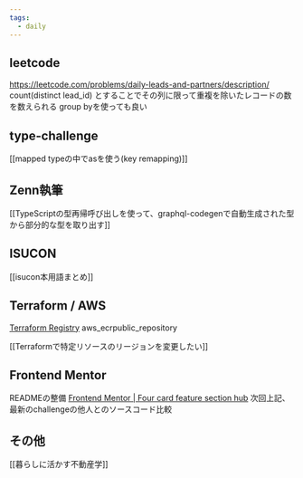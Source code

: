 ```yaml
---
tags:
  - daily
---
```

## leetcode
https://leetcode.com/problems/daily-leads-and-partners/description/
count(distinct lead_id) とすることでその列に限って重複を除いたレコードの数を数えられる
group byを使っても良い

## type-challenge
[[mapped typeの中でasを使う(key remapping)]]
## Zenn執筆
[[TypeScriptの型再帰呼び出しを使って、graphql-codegenで自動生成された型から部分的な型を取り出す]]

## ISUCON
[[isucon本用語まとめ]]

## Terraform / AWS
[Terraform Registry](https://registry.terraform.io/providers/hashicorp/aws/latest/docs/resources/ecrpublic_repository)
aws_ecrpublic_repository

[[Terraformで特定リソースのリージョンを変更したい]]

## Frontend Mentor
READMEの整備
[Frontend Mentor | Four card feature section hub](https://www.frontendmentor.io/challenges/four-card-feature-section-weK1eFYK/hub)
次回上記、最新のchallengeの他人とのソースコード比較

## その他

[[暮らしに活かす不動産学]]